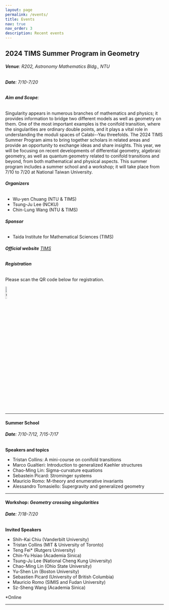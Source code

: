 ```yaml
---
layout: page
permalink: /events/
title: Events
nav: true
nav_order: 3
description: Recent events
---
```


## **2024 TIMS Summer Program in Geometry**
###### **Venue**: R202, Astronomy Mathematics Bldg., NTU
###### **Date**: 7/10-7/20
###### **Aim and Scope**:

Singularity appears in numerous branches of mathematics and physics; it provides information to bridge two different models as well as geometry on them. One of the most important examples is the conifold transition, where the singularities are ordinary double points, and it plays a vital role in understanding the moduli spaces of Calabi--Yau threefolds. The 2024 TIMS Summer Program aims to bring together scholars in related areas and provide an opportunity to exchange ideas and share insights. This year, we will be focusing on recent developments of differential geometry, algebraic geometry, as well as quantum geometry related to conifold transitions and beyond, from both mathematical and physical aspects. This summer program includes a summer school and a workshop; it will take place from 7/10 to 7/20 at National Taiwan University.

###### **Organizers**
 - Wu-yen Chuang (NTU & TIMS)
 - Tsung-Ju Lee (NCKU)
 - Chin-Lung Wang (NTU & TIMS)

###### **Sponsor**
 - Taida Institute for Mathematical Sciences (TIMS)

###### **Official website** [TIMS](https://www.tims.ntu.edu.tw/modules/news/article.php?storyid=3972)

###### **Registration** 

Please scan the QR code below for registration.

<image src="../assets/img/2024_TIMS_QR_code_registration.png" alt="QR-code" width="10%" height="10%">



-------

#### **Summer School**
###### **Date**: 7/10-7/12, 7/15-7/17


**Speakers and topics**
 - Tristan Collins: A mini-course on conifold transitions
 - Marco Gualtieri: Introduction to generalized Kaehler structures
 - Chao-Ming Lin: Sigma-curvature equations
 - Sebastein Picard: Strominger systems
 - Mauricio Romo: M-theory and enumerative invariants
 - Alessandro Tomasiello: Supergravity and generalized geometry
 


-------
#### **Workshop**: *Geometry crossing singularities*
###### **Date**: 7/18-7/20


**Invited Speakers**

 - Shih-Kai Chiu (Vanderbilt University)
 - Tristan Collins (MIT & University of Toronto)
 - Teng Fei* (Rutgers University)
 -	Chin-Yu Hsiao (Academia Sinica)
 -	Tsung-Ju Lee (National Cheng Kung University)
 -	Chao-Ming Lin (Ohio State University)
 -	Yu-Shen Lin (Boston University)
 -	Sebastien Picard (University of British Columbia)
 -	Mauricio Romo (SIMIS and Fudan University)
 -	Sz-Sheng Wang (Academia Sinica)

*Online

-------


